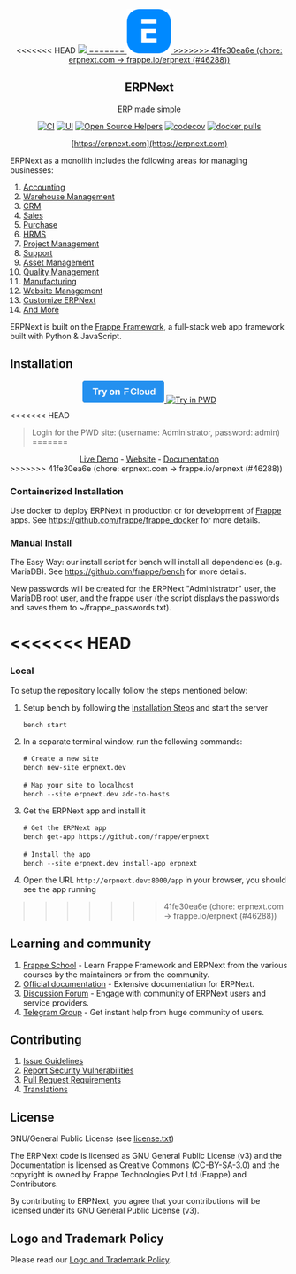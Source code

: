 <div align="center">
<<<<<<< HEAD
    <a href="https://erpnext.com">
        <img src="https://raw.githubusercontent.com/frappe/erpnext/develop/erpnext/public/images/erpnext-logo.png" height="128">
=======
    <a href="https://frappe.io/erpnext">
	<img src="./erpnext/public/images/v16/erpnext.svg" alt="ERPNext Logo" height="80px" width="80xp"/>
>>>>>>> 41fe30ea6e (chore: erpnext.com -> frappe.io/erpnext (#46288))
    </a>
    <h2>ERPNext</h2>
    <p align="center">
        <p>ERP made simple</p>
    </p>

[![CI](https://github.com/frappe/erpnext/actions/workflows/server-tests.yml/badge.svg?branch=develop)](https://github.com/frappe/erpnext/actions/workflows/server-tests.yml)
[![UI](https://github.com/erpnext/erpnext_ui_tests/actions/workflows/ui-tests.yml/badge.svg?branch=develop&event=schedule)](https://github.com/erpnext/erpnext_ui_tests/actions/workflows/ui-tests.yml)
[![Open Source Helpers](https://www.codetriage.com/frappe/erpnext/badges/users.svg)](https://www.codetriage.com/frappe/erpnext)
[![codecov](https://codecov.io/gh/frappe/erpnext/branch/develop/graph/badge.svg?token=0TwvyUg3I5)](https://codecov.io/gh/frappe/erpnext)
[![docker pulls](https://img.shields.io/docker/pulls/frappe/erpnext-worker.svg)](https://hub.docker.com/r/frappe/erpnext-worker)

[https://erpnext.com](https://erpnext.com)

</div>

ERPNext as a monolith includes the following areas for managing businesses:

1. [Accounting](https://erpnext.com/open-source-accounting)
1. [Warehouse Management](https://erpnext.com/distribution/warehouse-management-system)
1. [CRM](https://erpnext.com/open-source-crm)
1. [Sales](https://erpnext.com/open-source-sales-purchase)
1. [Purchase](https://erpnext.com/open-source-sales-purchase)
1. [HRMS](https://erpnext.com/open-source-hrms)
1. [Project Management](https://erpnext.com/open-source-projects)
1. [Support](https://erpnext.com/open-source-help-desk-software)
1. [Asset Management](https://erpnext.com/open-source-asset-management-software)
1. [Quality Management](https://erpnext.com/docs/user/manual/en/quality-management)
1. [Manufacturing](https://erpnext.com/open-source-manufacturing-erp-software)
1. [Website Management](https://erpnext.com/open-source-website-builder-software)
1. [Customize ERPNext](https://erpnext.com/docs/user/manual/en/customize-erpnext)
1. [And More](https://erpnext.com/docs/user/manual/en/)

ERPNext is built on the [Frappe Framework](https://github.com/frappe/frappe), a full-stack web app framework built with Python & JavaScript.

## Installation

<div align="center" style="max-height: 40px;">
    <a href="https://frappecloud.com/erpnext/signup">
        <img src=".github/try-on-f-cloud-button.svg" height="40">
    </a>
    <a href="https://labs.play-with-docker.com/?stack=https://raw.githubusercontent.com/frappe/frappe_docker/main/pwd.yml">
      <img src="https://raw.githubusercontent.com/play-with-docker/stacks/master/assets/images/button.png" alt="Try in PWD" height="37"/>
    </a>
</div>

<<<<<<< HEAD
> Login for the PWD site: (username: Administrator, password: admin)
=======
<div align="center">
	<a href="https://erpnext-demo.frappe.cloud/app/home">Live Demo</a>
	-
	<a href="https://frappe.io/erpnext">Website</a>
	-
	<a href="https://docs.frappe.io/erpnext/">Documentation</a>
</div>
>>>>>>> 41fe30ea6e (chore: erpnext.com -> frappe.io/erpnext (#46288))

### Containerized Installation

Use docker to deploy ERPNext in production or for development of [Frappe](https://github.com/frappe/frappe) apps. See https://github.com/frappe/frappe_docker for more details.

### Manual Install

The Easy Way: our install script for bench will install all dependencies (e.g. MariaDB). See https://github.com/frappe/bench for more details.

New passwords will be created for the ERPNext "Administrator" user, the MariaDB root user, and the frappe user (the script displays the passwords and saves them to ~/frappe_passwords.txt).


<<<<<<< HEAD
=======
### Local

To setup the repository locally follow the steps mentioned below:

1. Setup bench by following the [Installation Steps](https://frappeframework.com/docs/user/en/installation) and start the server
   ```
   bench start
   ```

2. In a separate terminal window, run the following commands:
   ```
   # Create a new site
   bench new-site erpnext.dev

   # Map your site to localhost
   bench --site erpnext.dev add-to-hosts
   ```

3. Get the ERPNext app and install it
   ```
   # Get the ERPNext app
   bench get-app https://github.com/frappe/erpnext

   # Install the app
   bench --site erpnext.dev install-app erpnext
   ```

4. Open the URL `http://erpnext.dev:8000/app` in your browser, you should see the app running

>>>>>>> 41fe30ea6e (chore: erpnext.com -> frappe.io/erpnext (#46288))
## Learning and community

1. [Frappe School](https://frappe.school) - Learn Frappe Framework and ERPNext from the various courses by the maintainers or from the community.
2. [Official documentation](https://docs.erpnext.com/) - Extensive documentation for ERPNext.
3. [Discussion Forum](https://discuss.erpnext.com/) - Engage with community of ERPNext users and service providers.
4. [Telegram Group](https://t.me/erpnexthelp) - Get instant help from huge community of users.


## Contributing

1. [Issue Guidelines](https://github.com/frappe/erpnext/wiki/Issue-Guidelines)
1. [Report Security Vulnerabilities](https://erpnext.com/security)
1. [Pull Request Requirements](https://github.com/frappe/erpnext/wiki/Contribution-Guidelines)
1. [Translations](https://translate.erpnext.com)


## License

GNU/General Public License (see [license.txt](license.txt))

The ERPNext code is licensed as GNU General Public License (v3) and the Documentation is licensed as Creative Commons (CC-BY-SA-3.0) and the copyright is owned by Frappe Technologies Pvt Ltd (Frappe) and Contributors.

By contributing to ERPNext, you agree that your contributions will be licensed under its GNU General Public License (v3).

## Logo and Trademark Policy

Please read our [Logo and Trademark Policy](TRADEMARK_POLICY.md).
